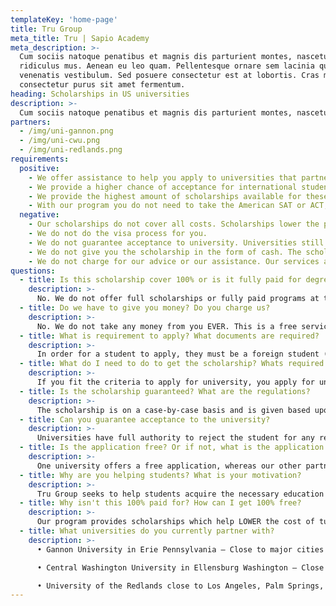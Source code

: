 ```yaml
---
templateKey: 'home-page'
title: Tru Group
meta_title: Tru | Sapio Academy
meta_description: >-
  Cum sociis natoque penatibus et magnis dis parturient montes, nascetur
  ridiculus mus. Aenean eu leo quam. Pellentesque ornare sem lacinia quam
  venenatis vestibulum. Sed posuere consectetur est at lobortis. Cras mattis
  consectetur purus sit amet fermentum.
heading: Scholarships in US universities
description: >-
  Cum sociis natoque penatibus et magnis dis parturient montes, nascetur   ridiculus mus. Aenean eu leo quam. Pellentesque ornare sem lacinia quam   venenatis vestibulum. Sed posuere consectetur est at lobortis. Cras mattis   consectetur purus sit amet fermentum.
partners:
  - /img/uni-gannon.png
  - /img/uni-cwu.png
  - /img/uni-redlands.png
requirements:
  positive:
    - We offer assistance to help you apply to universities that partner with us and a scholarship to LOWER the cost of tuition. We do not charge you any cost for our help.
    - We provide a higher chance of acceptance for international students applying to our partner universities.
    - We provide the highest amount of scholarships available for these partnered universities.
    - With our program you do not need to take the American SAT or ACT, and if your English scores are not high enough, we have partners that offer ESL training.
  negative:
    - Our scholarships do not cover all costs. Scholarships lower the price of tuition but do not completely cover tuition or living costs 100%. There is still a cost, but it is 10-50% lower than the cost to USA students.
    - We do not do the visa process for you.
    - We do not guarantee acceptance to university. Universities still have absolute control of their admission process, but we have a 98% higher acceptance rate than international students who apply without our services.
    - We do not give you the scholarship in the form of cash. The scholarship (if you are accepted) is automatically deducted from your tuition bill.
    - We do not charge for our advice or our assistance. Our services are completely free (Tru Group does not charge you for any assistance given to apply to universities within our network). There may be a cost for the application (which is by the university), but we make sure if accepted we have reduced the cost of tuition by that amount.
questions:
  - title: Is this scholarship cover 100% or is it fully paid for degree?
    description: >-
      No. We do not offer full scholarships or fully paid programs at this time, due to legal and visa issues. Students will be responsible for any remaining costs after the scholarship. A student can get support from their parent or relative, get a loan from their home-country or with a cosigner from USA, they can get additional external scholarships from another source like a religious institution or another nonprofit, or they can get support from a company. We do not help students get the remaining funds. They are required to secure that financial support on their own.
  - title: Do we have to give you money? Do you charge us?
    description: >-
      No. We do not take any money from you EVER. This is a free service, so we encourage you to NOT PAY FOR AN AGENT! Agents charge you money for their services and then charge you money for applications. We charge you nothing for our time and our advocacy, and the only money you will ever pay is directly to the university (for application fee and when you actually go to university to pay the tuition and living costs). We want you to say your money on agency fees, and to use that money to pay for your visa, airfare and tuition and living costs. We believe very strongly to not charge you for our services and our time. The CEO of Tru Group is a business professor and a nonprofit leader, and he believes that education can determine a successful life, so he is trying to help all students get a quality and practical education for the lowest price available.
  - title: What is requirement to apply? What documents are required?
    description: >-
      In order for a student to apply, they must be a foreign student (not have a USA Passport), must be about to graduate or have graduated high school, must have at least average grades, and must have the ability to pay the remaining cost of tuition and living after the scholarship. For documents, through our partnership, it means that students are not required to take the American SAT or ACT test. Needed from the student to apply is an application, proof of the ability to pay the remaining costs after scholarship, transcripts of grades from high school and any university courses the student might have taken, letters of recommendation, English test scores if available, and sometimes universities request an essay or statement of purpose are all required for the application process. Students with a financial sponsor to help them pay the remaining costs, but who are unsure about their grades or results should directly contact our volunteer advisor to assist you in understanding your options. Students without a financial sponsor are not able to apply to university (since part of the application process is to prove you have the financial resources to afford the remaining costs after you get a scholarship).
  - title: What do I need to do to get the scholarship? Whats required of me? How long is the scholarship for? Do I need to reapply?
    description: >-
      If you fit the criteria to apply for university, you apply for university, and you are accepted to university, you will get a scholarship (amount of scholarship is case-by-case). Whatever scholarship you are told you will get, you will receive that scholarship every year you are taking courses as long as you a student in good standing at the university. The money is not given to you directly, but is deducted from the bill you owe the university. Unlike other scholarships you do not need to reapply, and there is no requirement for research. We only ask that students take their studying seriously, and are dedicated to using education to make a positive impact in the world. The scholarship is for 4 years for bachelors, and 2 years for masters.
  - title: Is the scholarship guaranteed? What are the regulations?
    description: >-
      The scholarship is on a case-by-case basis and is given based upon evaluation of the students grades, the likelihood that they have a financial supporter to cover the remaining costs after the scholarship, and the students overall attitude and ability to understand the volunteer advisor. The university application process will decide how much the student scholarship will be. There are a few partner universities that allow our volunteer advisors to set the exact scholarship amount before application. If this occurs, then the student is guaranteed that amount of scholarship if they are accepted into university.
  - title: Can you guarantee acceptance to the university?
    description: >-
      Universities have full authority to reject the student for any reason. The university application process will decide how much the student scholarship will be. There are a few partner universities that allow our volunteer advisors to set the exact scholarship amount before application. If this occurs, then the student is guaranteed that amount of scholarship if they are accepted into university.  If the student is rejected, our staff will determine what reason the university has, and will advise the student accordingly.
  - title: Is the application free? Or if not, what is the application cost? Is there any other costs to get your assistance?
    description: >-
      One university offers a free application, whereas our other partners offer their application at $50 (a reduced price from the normal $200 application cost). Our services and assistance is absolutely free. We partner with a global nonprofit (Civic Enterprise Network) so that our services are FREE to any student who wishes to get our help.
  - title: Why are you helping students? What is your motivation?
    description: >-
      Tru Group seeks to help students acquire the necessary education they need to be successful. It is part of our social responsibility program created by the CEO of our company. Money from our brands is collected and used to support this social responsibility program to ensure that we are able to assist students for FREE and are able to provide them with access to quality education and scholarships. We will continue to look for more partner universities to offer a wider variety of opportunities for students.
  - title: Why isn't this 100% paid for? How can I get 100% free?
    description: >-
      Our program provides scholarships which help LOWER the cost of tuition. We are not a sponsor. However we are willing to work with anyone who has a financial sponsor, to help the sponsor pay less money. Financial Sponsors are individuals or companies who support one student to go to university. We are a scholarship program which helps lower the cost of university for many students and provides free services to students interested in studying in USA (normally our service would cost $3,000).
  - title: What universities do you currently partner with?
    description: >-
      • Gannon University in Erie Pennsylvania – Close to major cities such as Pittsburgh, Cleveland, DC, NYC (our social level partner, which means we can provide a free application to students, and can directly advocate on your behalf with scholarships from 10% to 50%). Available Programs: ESL Training, Bachelors Degree, Masters Degree, Summer Programs. 

      • Central Washington University in Ellensburg Washington – Close to Silicon Valley and Seattle (our responsibility level partner, which means we can provide a low cost $50 application to students and scholarships from 10% to 50% off tuition). Available Programs: ESL Training, Bachelors Degree, Masters Degree. 

      • University of the Redlands close to Los Angeles, Palm Springs, Hollywood, and San Diego and is of a higher university rank (our responsibility level partner, which means we can provide a low cost $50 application to students and scholarships from 5% to 33% off tuition). Available Programs: Bachelors Degree.
---
```

